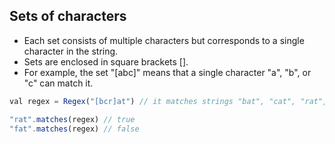 ## Sets of characters
- Each set consists of multiple characters but corresponds to a single character in the string.
- Sets are enclosed in square brackets [].
- For example, the set "[abc]" means that a single character "a", "b", or "c" can match it.
```js
val regex = Regex("[bcr]at") // it matches strings "bat", "cat", "rat", but not "fat"

"rat".matches(regex) // true
"fat".matches(regex) // false
```
